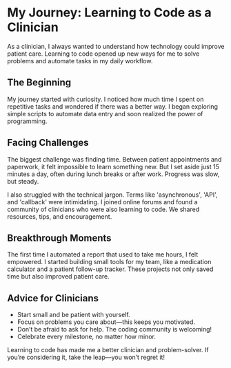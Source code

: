 # My Journey: Learning to Code as a Clinician

As a clinician, I always wanted to understand how technology could improve patient care. Learning to code opened up new ways for me to solve problems and automate tasks in my daily workflow.

## The Beginning

My journey started with curiosity. I noticed how much time I spent on repetitive tasks and wondered if there was a better way. I began exploring simple scripts to automate data entry and soon realized the power of programming.

## Facing Challenges

The biggest challenge was finding time. Between patient appointments and paperwork, it felt impossible to learn something new. But I set aside just 15 minutes a day, often during lunch breaks or after work. Progress was slow, but steady.

I also struggled with the technical jargon. Terms like 'asynchronous', 'API', and 'callback' were intimidating. I joined online forums and found a community of clinicians who were also learning to code. We shared resources, tips, and encouragement.

## Breakthrough Moments

The first time I automated a report that used to take me hours, I felt empowered. I started building small tools for my team, like a medication calculator and a patient follow-up tracker. These projects not only saved time but also improved patient care.

## Advice for Clinicians

- Start small and be patient with yourself.
- Focus on problems you care about—this keeps you motivated.
- Don’t be afraid to ask for help. The coding community is welcoming!
- Celebrate every milestone, no matter how minor.

Learning to code has made me a better clinician and problem-solver. If you’re considering it, take the leap—you won’t regret it! 